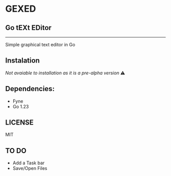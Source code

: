 # GEXED
## Go tEXt EDitor
---

Simple graphical text editor in Go

## Instalation
_Not avaiable to installation as it is a pre-alpha version_ ⚠

## Dependencies:
- Fyne
- Go 1.23

## LICENSE

MIT

## TO DO
- Add a Task bar
- Save/Open Files
